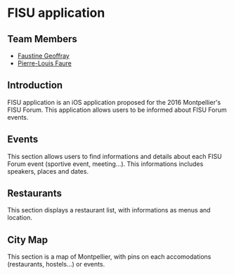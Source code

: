 # FISU application

## Team Members
* [Faustine Geoffray](https://www.linkedin.com/in/faustine-geoffray)
* [Pierre-Louis Faure](https://www.linkedin.com/in/plfaure)

## Introduction
FISU application is an iOS application proposed for the 2016 Montpellier's FISU Forum. This application allows users to be informed about FISU Forum events.

## Events
This section allows users to find informations and details about each FISU Forum event (sportive event, meeting...). This informations includes speakers, places and dates.

## Restaurants
This section displays a restaurant list, with informations as menus and location.

## City Map
This section is a map of Montpellier, with pins on each accomodations (restaurants, hostels...) or events.
